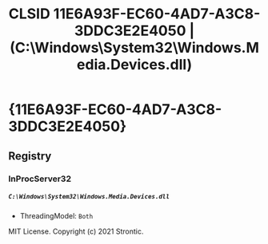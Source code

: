﻿---
title: "CLSID 11E6A93F-EC60-4AD7-A3C8-3DDC3E2E4050 | (C:\\Windows\\System32\\Windows.Media.Devices.dll)"
excerpt: What is COM-Object CLSID 11E6A93F-EC60-4AD7-A3C8-3DDC3E2E4050?
---

# {11E6A93F-EC60-4AD7-A3C8-3DDC3E2E4050}


## Registry


### InProcServer32

##### `C:\Windows\System32\Windows.Media.Devices.dll`
* ThreadingModel: `Both`

MIT License. Copyright (c) 2021 Strontic.


